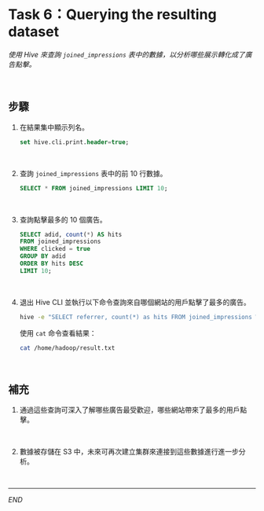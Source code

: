 # Task 6：Querying the resulting dataset

_使用 Hive 來查詢 `joined_impressions` 表中的數據，以分析哪些展示轉化成了廣告點擊。_

<br>

## 步驟

1. 在結果集中顯示列名。

    ```sql
    set hive.cli.print.header=true;
    ```

<br>

2. 查詢 `joined_impressions` 表中的前 10 行數據。

    ```sql
    SELECT * FROM joined_impressions LIMIT 10;
    ```

<br>

3. 查詢點擊最多的 10 個廣告。

    ```sql
    SELECT adid, count(*) AS hits 
    FROM joined_impressions 
    WHERE clicked = true 
    GROUP BY adid 
    ORDER BY hits DESC 
    LIMIT 10;
    ```

<br>

4. 退出 Hive CLI 並執行以下命令查詢來自哪個網站的用戶點擊了最多的廣告。

    ```bash
    hive -e "SELECT referrer, count(*) as hits FROM joined_impressions WHERE clicked = true GROUP BY referrer ORDER BY hits DESC LIMIT 10;" > /home/hadoop/result.txt
    ```

    使用 `cat` 命令查看結果：
    ```bash
    cat /home/hadoop/result.txt
    ```

<br>

## 補充

1. 通過這些查詢可深入了解哪些廣告最受歡迎，哪些網站帶來了最多的用戶點擊。

<br>

2. 數據被存儲在 S3 中，未來可再次建立集群來連接到這些數據進行進一步分析。

<br>

___

_END_